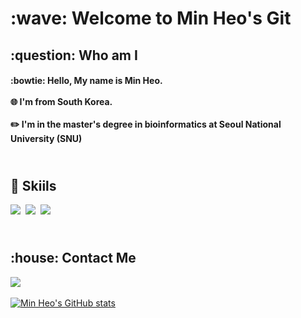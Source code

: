 <h1>
  :wave: Welcome to Min Heo's Git 
</h1>

<h2>
  :question: Who am I 
</h2>
<h4>
  :bowtie: Hello, My name is Min Heo. <br> <br>
  🌐 I'm from South Korea. <br> <br>
  ✏️ I'm in the master's degree in bioinformatics at Seoul National University (SNU)
</h4>
  


<h2>
  <br>
  🔧 Skiils
</h2>
  
<div>
  <img src="https://img.shields.io/badge/Python-3766AB?style=flat-square&logo=Python&logoColor=white"/>&nbsp
  <img src="https://img.shields.io/badge/Python-3766AB?style=flat-square&logo=Python&logoColor=white"/>&nbsp
  <img src="https://img.shields.io/badge/Python-3766AB?style=flat-square&logo=Python&logoColor=white"/>
</div>

<h2>
  <br>
  :house: Contact Me
</h2>

<div>
  <img src="https://img.shields.io/badge/Python-3766AB?style=flat-square&logo=Python&logoColor=white"/>&nbsp


[![Min Heo's GitHub stats](https://github-readme-stats.vercel.app/api?username=minheo)](https://github.com/heomanism/github-readme-stats)








